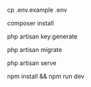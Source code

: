 cp .env.example .env

composer install

php artisan key:generate

php artisan migrate

php artisan serve

npm install && npm run dev
